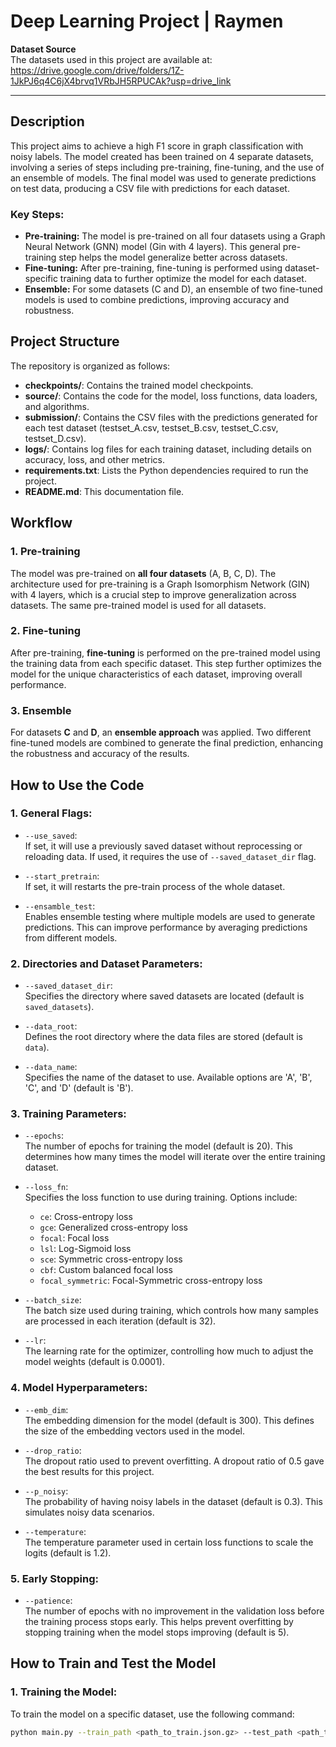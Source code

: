 # Deep Learning Project | Raymen

**Dataset Source**  
The datasets used in this project are available at:  
https://drive.google.com/drive/folders/1Z-1JkPJ6q4C6jX4brvq1VRbJH5RPUCAk?usp=drive_link

---

## Description
This project aims to achieve a high F1 score in graph classification with noisy labels. The model created has been trained on 4 separate datasets, involving a series of steps including pre-training, fine-tuning, and the use of an ensemble of models. The final model was used to generate predictions on test data, producing a CSV file with predictions for each dataset.

### Key Steps:
- **Pre-training:** The model is pre-trained on all four datasets using a Graph Neural Network (GNN) model (Gin with 4 layers). This general pre-training step helps the model generalize better across datasets.
- **Fine-tuning:** After pre-training, fine-tuning is performed using dataset-specific training data to further optimize the model for each dataset.
- **Ensemble:** For some datasets (C and D), an ensemble of two fine-tuned models is used to combine predictions, improving accuracy and robustness.

## Project Structure
The repository is organized as follows:

- **checkpoints/**: Contains the trained model checkpoints.
- **source/**: Contains the code for the model, loss functions, data loaders, and algorithms.
- **submission/**: Contains the CSV files with the predictions generated for each test dataset (testset_A.csv, testset_B.csv, testset_C.csv, testset_D.csv).
- **logs/**: Contains log files for each training dataset, including details on accuracy, loss, and other metrics.
- **requirements.txt**: Lists the Python dependencies required to run the project.
- **README.md**: This documentation file.

## Workflow

### 1. **Pre-training**
The model was pre-trained on **all four datasets** (A, B, C, D). The architecture used for pre-training is a Graph Isomorphism Network (GIN) with 4 layers, which is a crucial step to improve generalization across datasets. The same pre-trained model is used for all datasets.

### 2. **Fine-tuning**
After pre-training, **fine-tuning** is performed on the pre-trained model using the training data from each specific dataset. This step further optimizes the model for the unique characteristics of each dataset, improving overall performance.

### 3. **Ensemble**
For datasets **C** and **D**, an **ensemble approach** was applied. Two different fine-tuned models are combined to generate the final prediction, enhancing the robustness and accuracy of the results.

## How to Use the Code

### 1. **General Flags:**

- `--use_saved`:  
  If set, it will use a previously saved dataset without reprocessing or reloading data. If used, it requires the use of `--saved_dataset_dir` flag.
  
- `--start_pretrain`:  
  If set, it will restarts the pre-train process of the whole dataset.

- `--ensamble_test`:  
  Enables ensemble testing where multiple models are used to generate predictions. This can improve performance by averaging predictions from different models.

### 2. **Directories and Dataset Parameters:**

- `--saved_dataset_dir`:  
  Specifies the directory where saved datasets are located (default is `saved_datasets`).

- `--data_root`:  
  Defines the root directory where the data files are stored (default is `data`).

- `--data_name`:  
  Specifies the name of the dataset to use. Available options are 'A', 'B', 'C', and 'D' (default is 'B').

### 3. **Training Parameters:**

- `--epochs`:  
  The number of epochs for training the model (default is 20). This determines how many times the model will iterate over the entire training dataset.

- `--loss_fn`:  
  Specifies the loss function to use during training. Options include:
  - `ce`: Cross-entropy loss
  - `gce`: Generalized cross-entropy loss
  - `focal`: Focal loss
  - `lsl`: Log-Sigmoid loss
  - `sce`: Symmetric cross-entropy loss
  - `cbf`: Custom balanced focal loss
  - `focal_symmetric`: Focal-Symmetric cross-entropy loss

- `--batch_size`:  
  The batch size used during training, which controls how many samples are processed in each iteration (default is 32).

- `--lr`:  
  The learning rate for the optimizer, controlling how much to adjust the model weights (default is 0.0001).

### 4. **Model Hyperparameters:**

- `--emb_dim`:  
  The embedding dimension for the model (default is 300). This defines the size of the embedding vectors used in the model.

- `--drop_ratio`:  
  The dropout ratio used to prevent overfitting. A dropout ratio of 0.5 gave the best results for this project.

- `--p_noisy`:  
  The probability of having noisy labels in the dataset (default is 0.3). This simulates noisy data scenarios.

- `--temperature`:  
  The temperature parameter used in certain loss functions to scale the logits (default is 1.2).

### 5. **Early Stopping:**

- `--patience`:  
  The number of epochs with no improvement in the validation loss before the training process stops early. This helps prevent overfitting by stopping training when the model stops improving (default is 5).

## How to Train and Test the Model

### 1. **Training the Model:**
To train the model on a specific dataset, use the following command:

```bash
python main.py --train_path <path_to_train.json.gz> --test_path <path_to_test.json.gz>